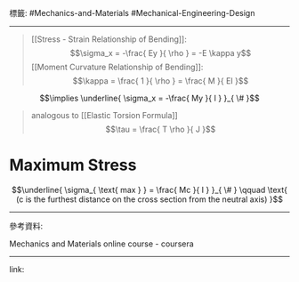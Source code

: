 標籤: #Mechanics-and-Materials #Mechanical-Engineering-Design 

---

> [[Stress - Strain Relationship of Bending]]:
> $$\sigma_x = -\frac{ Ey }{ \rho } = -E \kappa y$$
> [[Moment Curvature Relationship of Bending]]:
> $$\kappa = \frac{ 1 }{ \rho } = \frac{ M }{ EI }$$

$$\implies \underline{ \sigma_x = -\frac{ My }{ I } }_{ \# }$$

> analogous to [[Elastic Torsion Formula]]
> $$\tau = \frac{ T \rho }{ J }$$

# Maximum Stress

$$\underline{ \sigma_{ \text{ max } } = \frac{ Mc }{ I } }_{ \# } \qquad \text{ (c is the furthest distance on the cross section from the neutral axis) }$$

---

參考資料:

Mechanics and Materials online course - coursera

---

link:

